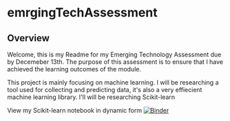 # emrgingTechAssessment

## Overview

<p> Welcome, this is my Readme for my Emerging Technology Assessment due by Decemeber 13th. The purpose of this assessment is to ensure that I have achieved the learning outcomes of the module.
</p>
<p>This project is mainly focusing on machine learning. I will be researching a tool used for collecting and predicting data, it's also a very effiecient machine learning library. I'll will be researching Scikit-learn </p>



View my Scikit-learn notebook in dynamic form
[![Binder](https://mybinder.org/badge_logo.svg)](https://mybinder.org/v2/gh/Babajide-olawoye/emrgingTechAssessment/blob/main/Scikit-Learn.ipynb/HEAD)

